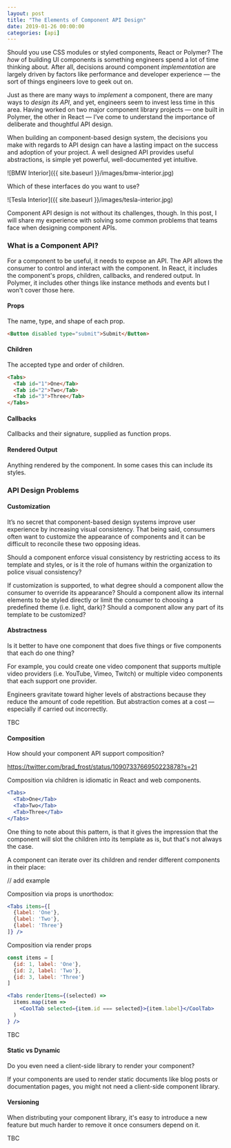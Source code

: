 ```yaml
---
layout: post
title: "The Elements of Component API Design"
date: 2019-01-26 00:00:00
categories: [api]
---
```


Should you use CSS modules or styled components, React or Polymer? The _how_ of building UI components is something engineers spend a lot of time thinking about. After all, decisions around component _implementation_ are largely driven by factors like performance and developer experience — the sort of things engineers love to geek out on.

Just as there are many ways to _implement_ a component, there are many ways to _design its API_, and yet, engineers seem to invest less time in this area. Having worked on two major component library projects — one built in Polymer, the other in React — I’ve come to understand the importance of deliberate and thoughtful API design.

When building an component-based design system, the decisions you make with regards to API design can have a lasting impact on the success and adoption of your project. A well designed API provides useful abstractions, is simple yet powerful, well-documented yet intuitive.

![BMW Interior]({{ site.baseurl }}/images/bmw-interior.jpg)

Which of these interfaces do you want to use?

![Tesla Interior]({{ site.baseurl }}/images/tesla-interior.jpg)

Component API design is not without its challenges, though. In this post, I will share my experience with solving some common problems that teams face when designing component APIs.

### What is a Component API?

For a component to be useful, it needs to expose an API. The API allows the consumer to control and interact with the component. In React, it includes the component's props, children, callbacks, and rendered output. In Polymer, it includes other things like instance methods and events but I won't cover those here.

#### Props

The name, type, and shape of each prop.

```html
<Button disabled type="submit">Submit</Button>
```

#### Children

The accepted type and order of children.

```html
<Tabs>
  <Tab id="1">One</Tab>
  <Tab id="2">Two</Tab>
  <Tab id="3">Three</Tab>
</Tabs>
```

#### Callbacks

Callbacks and their signature,  supplied as function props.

#### Rendered Output

Anything rendered by the component. In some cases this can include its styles.

### API Design Problems

#### Customization

It’s no secret that component-based design systems improve user experience by increasing visual consistency. That being said, consumers often want to customize the appearance of components and it can be difficult to reconcile these two opposing ideas.

Should a component enforce visual consistency by restricting access to its template and styles, or is it the role of humans within the organization to police visual consistency?

If customization is supported, to what degree should a component allow the consumer to override its appearance? Should a component allow its internal elements to be styled directly or limit the consumer to choosing a predefined theme (i.e. light, dark)? Should a component allow any part of its template to be customized?

#### Abstractness

Is it better to have one component that does five things or five components that each do one thing?

For example, you could create one video component that supports multiple video providers (i.e. YouTube, Vimeo, Twitch) or multiple video components that each support one provider.

Engineers gravitate toward higher levels of abstractions because they reduce the amount of code repetition. But abstraction comes at a cost — especially if carried out incorrectly.

TBC

#### Composition

How should your component API support composition?

https://twitter.com/brad_frost/status/1090733766950223878?s=21

Composition via children is idiomatic in React and web components.

```jsx
<Tabs>
  <Tab>One</Tab>
  <Tab>Two</Tab>
  <Tab>Three</Tab>
</Tabs>
```

One thing to note about this pattern, is that it gives the impression that the component will slot the children into its template as is, but that's not always the case.

A component can iterate over its children and render different components in their place:

// add example

Composition via props is unorthodox:

```jsx
<Tabs items={[
  {label: 'One'},
  {label: 'Two'},
  {label: 'Three'}
]} />
```

Composition via render props
```jsx
const items = [
  {id: 1, label: 'One'},
  {id: 2, label: 'Two'},
  {id: 3, label: 'Three'}
]

<Tabs renderItems={(selected) =>
  items.map(item =>
    <CoolTab selected={item.id === selected}>{item.label}</CoolTab>
  )
} />
```

TBC

#### Static vs Dynamic

Do you even need a client-side library to render your component?

If your components are used to render static documents like blog posts or documentation pages, you might not need a client-side component library.


#### Versioning

When distributing your component library, it's easy to introduce a new feature but much harder to remove it once consumers depend on it.



TBC


<!--
### Boolean vs Enum

TBC



The design of a component's API has huge implications for the consumer:

A well designed API is intuitive.

#### Encapsulation
A well designed API hides complexity without restricting the consumer from achieving their 

The BMW exposes complexity which makes its interface feel overwhelming. In contrast, the Tesla — which has more capabilities than the BMW —  hides complexity behind its touch screen which makes its interface feel less intimidating.

A well designed component API is flexible in that it can be configured and used in different places without the exposing too many options as to overwhelm the consumer.





### Component API Characteristics

#### Encapsulation
Does the component hide its implementation details or expose them in some way?

Does the component have external dependencies that are not bundled with the component?

#### Flexibility
Can the component be reused in different ways and in different places?

Can the theme be customized?

Does the component support dependency injection?

Flexibility makes a component more powerful but often comes at the cost of additional complexity.

#### Simplicity


#### Consistency
Are property names consistent?


How about across the whole system?

#### Ergonomics

Do you have to constantly reference the documentation or can you intuit other properties of the API?



### API surface area

A component exposes a certain amount of API surface area.

The more surface area is exposed, the more complex the API becomes and consequently the more testing is required.

Finding the right balance is difficult.


```jsx
<Tabs />
```

```jsx
<Tabs items={[
  {label: 'One'},
  {label: 'Two'},
  {label: 'Three'}
]} />
```

```jsx
<Tabs>
  <Tab>One</Tab>
  <Tab>Two</Tab>
  <Tab>Three</Tab>
</Tabs>
```




 -->
